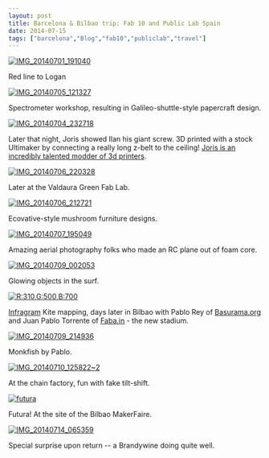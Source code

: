 ```yaml
---
layout: post
title: Barcelona & Bilbao trip: Fab 10 and Public Lab Spain
date: 2014-07-15
tags: ["barcelona","Blog","fab10","publiclab","travel"]
---
```


[![IMG_20140701_191040](http://unterbahn.com/wp-content/uploads/2014/07/IMG_20140701_191040.jpg)](IMG_20140701_191040.jpg)

Red line to Logan

[![IMG_20140705_121327](http://unterbahn.com/wp-content/uploads/2014/07/IMG_20140705_121327.jpg)](IMG_20140705_121327.jpg)

Spectrometer workshop, resulting in Galileo-shuttle-style papercraft design.

[![IMG_20140704_232718](IMG_20140704_232718-1024x768.jpg)](http://unterbahn.com/wp-content/uploads/2014/07/IMG_20140704_232718.jpg)

Later that night, Joris showed Ilan his giant screw. 3D printed with a stock Ultimaker by connecting a really long z-belt to the ceiling! [Joris is an incredibly talented modder of 3d printers](http://www.thingiverse.com/joris/designs).

[![IMG_20140706_220328](IMG_20140706_220328-1024x757.jpg)](http://unterbahn.com/wp-content/uploads/2014/07/IMG_20140706_220328.jpg)

Later at the Valdaura Green Fab Lab.

[![IMG_20140706_212721](IMG_20140706_212721-1024x768.jpg)](http://unterbahn.com/wp-content/uploads/2014/07/IMG_20140706_212721.jpg)

Ecovative-style mushroom furniture designs.

[![IMG_20140707_195049](http://unterbahn.com/wp-content/uploads/2014/07/IMG_20140707_195049.jpg)](IMG_20140707_195049.jpg)

Amazing aerial photography folks who made an RC plane out of foam core.

[![IMG_20140709_002053](IMG_20140709_002053-1024x756.jpg)](http://unterbahn.com/wp-content/uploads/2014/07/IMG_20140709_002053.jpg)

Glowing objects in the surf.

[![R:310,G:500,B:700](bilbao-estadio-682x1024.jpg)](http://unterbahn.com/wp-content/uploads/2014/07/bilbao-estadio.jpg)

[Infragram](http://infragram.org) Kite mapping, days later in Bilbao with Pablo Rey of [Basurama.org](http://basurama.org) and Juan Pablo Torrente of [Faba.in](http://faba.in) - the new stadium.

[![IMG_20140709_214936](http://unterbahn.com/wp-content/uploads/2014/07/IMG_20140709_214936.jpg)](IMG_20140709_214936.jpg)

Monkfish by Pablo.

[![IMG_20140710_125822~2](IMG_20140710_1258222-1024x768.jpg)](http://unterbahn.com/wp-content/uploads/2014/07/IMG_20140710_1258222.jpg)

At the chain factory, fun with fake tilt-shift.

[![futura](http://unterbahn.com/wp-content/uploads/2014/07/futura.jpg)](futura.jpg)

Futura! At the site of the Bilbao MakerFaire.

[![IMG_20140714_065359](http://unterbahn.com/wp-content/uploads/2014/07/IMG_20140714_065359.jpg)](IMG_20140714_065359.jpg)

Special surprise upon return -- a Brandywine doing quite well.
